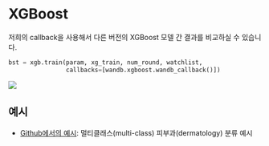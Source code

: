 # XGBoost

저희의 callback을 사용해서 다른 버전의 XGBoost 모델 간 결과를 비교하실 수 있습니다.

```python
bst = xgb.train(param, xg_train, num_round, watchlist,
                callbacks=[wandb.xgboost.wandb_callback()])
```

![](../.gitbook/assets/image%20%2812%29.png)

## **예시** 

* [Github에서의 예시](https://github.com/wandb/examples/tree/master/examples/boosting-algorithms/xgboost-dermatology): 멀티클래스\(multi-class\) 피부과\(dermatology\) 분류 예시

